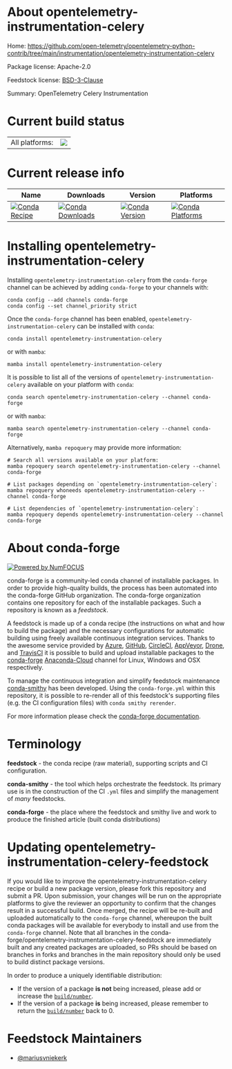 About opentelemetry-instrumentation-celery
==========================================

Home: https://github.com/open-telemetry/opentelemetry-python-contrib/tree/main/instrumentation/opentelemetry-instrumentation-celery

Package license: Apache-2.0

Feedstock license: [BSD-3-Clause](https://github.com/conda-forge/opentelemetry-instrumentation-celery-feedstock/blob/main/LICENSE.txt)

Summary: OpenTelemetry Celery Instrumentation

Current build status
====================


<table><tr><td>All platforms:</td>
    <td>
      <a href="https://dev.azure.com/conda-forge/feedstock-builds/_build/latest?definitionId=13857&branchName=main">
        <img src="https://dev.azure.com/conda-forge/feedstock-builds/_apis/build/status/opentelemetry-instrumentation-celery-feedstock?branchName=main">
      </a>
    </td>
  </tr>
</table>

Current release info
====================

| Name | Downloads | Version | Platforms |
| --- | --- | --- | --- |
| [![Conda Recipe](https://img.shields.io/badge/recipe-opentelemetry--instrumentation--celery-green.svg)](https://anaconda.org/conda-forge/opentelemetry-instrumentation-celery) | [![Conda Downloads](https://img.shields.io/conda/dn/conda-forge/opentelemetry-instrumentation-celery.svg)](https://anaconda.org/conda-forge/opentelemetry-instrumentation-celery) | [![Conda Version](https://img.shields.io/conda/vn/conda-forge/opentelemetry-instrumentation-celery.svg)](https://anaconda.org/conda-forge/opentelemetry-instrumentation-celery) | [![Conda Platforms](https://img.shields.io/conda/pn/conda-forge/opentelemetry-instrumentation-celery.svg)](https://anaconda.org/conda-forge/opentelemetry-instrumentation-celery) |

Installing opentelemetry-instrumentation-celery
===============================================

Installing `opentelemetry-instrumentation-celery` from the `conda-forge` channel can be achieved by adding `conda-forge` to your channels with:

```
conda config --add channels conda-forge
conda config --set channel_priority strict
```

Once the `conda-forge` channel has been enabled, `opentelemetry-instrumentation-celery` can be installed with `conda`:

```
conda install opentelemetry-instrumentation-celery
```

or with `mamba`:

```
mamba install opentelemetry-instrumentation-celery
```

It is possible to list all of the versions of `opentelemetry-instrumentation-celery` available on your platform with `conda`:

```
conda search opentelemetry-instrumentation-celery --channel conda-forge
```

or with `mamba`:

```
mamba search opentelemetry-instrumentation-celery --channel conda-forge
```

Alternatively, `mamba repoquery` may provide more information:

```
# Search all versions available on your platform:
mamba repoquery search opentelemetry-instrumentation-celery --channel conda-forge

# List packages depending on `opentelemetry-instrumentation-celery`:
mamba repoquery whoneeds opentelemetry-instrumentation-celery --channel conda-forge

# List dependencies of `opentelemetry-instrumentation-celery`:
mamba repoquery depends opentelemetry-instrumentation-celery --channel conda-forge
```


About conda-forge
=================

[![Powered by
NumFOCUS](https://img.shields.io/badge/powered%20by-NumFOCUS-orange.svg?style=flat&colorA=E1523D&colorB=007D8A)](https://numfocus.org)

conda-forge is a community-led conda channel of installable packages.
In order to provide high-quality builds, the process has been automated into the
conda-forge GitHub organization. The conda-forge organization contains one repository
for each of the installable packages. Such a repository is known as a *feedstock*.

A feedstock is made up of a conda recipe (the instructions on what and how to build
the package) and the necessary configurations for automatic building using freely
available continuous integration services. Thanks to the awesome service provided by
[Azure](https://azure.microsoft.com/en-us/services/devops/), [GitHub](https://github.com/),
[CircleCI](https://circleci.com/), [AppVeyor](https://www.appveyor.com/),
[Drone](https://cloud.drone.io/welcome), and [TravisCI](https://travis-ci.com/)
it is possible to build and upload installable packages to the
[conda-forge](https://anaconda.org/conda-forge) [Anaconda-Cloud](https://anaconda.org/)
channel for Linux, Windows and OSX respectively.

To manage the continuous integration and simplify feedstock maintenance
[conda-smithy](https://github.com/conda-forge/conda-smithy) has been developed.
Using the ``conda-forge.yml`` within this repository, it is possible to re-render all of
this feedstock's supporting files (e.g. the CI configuration files) with ``conda smithy rerender``.

For more information please check the [conda-forge documentation](https://conda-forge.org/docs/).

Terminology
===========

**feedstock** - the conda recipe (raw material), supporting scripts and CI configuration.

**conda-smithy** - the tool which helps orchestrate the feedstock.
                   Its primary use is in the construction of the CI ``.yml`` files
                   and simplify the management of *many* feedstocks.

**conda-forge** - the place where the feedstock and smithy live and work to
                  produce the finished article (built conda distributions)


Updating opentelemetry-instrumentation-celery-feedstock
=======================================================

If you would like to improve the opentelemetry-instrumentation-celery recipe or build a new
package version, please fork this repository and submit a PR. Upon submission,
your changes will be run on the appropriate platforms to give the reviewer an
opportunity to confirm that the changes result in a successful build. Once
merged, the recipe will be re-built and uploaded automatically to the
`conda-forge` channel, whereupon the built conda packages will be available for
everybody to install and use from the `conda-forge` channel.
Note that all branches in the conda-forge/opentelemetry-instrumentation-celery-feedstock are
immediately built and any created packages are uploaded, so PRs should be based
on branches in forks and branches in the main repository should only be used to
build distinct package versions.

In order to produce a uniquely identifiable distribution:
 * If the version of a package **is not** being increased, please add or increase
   the [``build/number``](https://docs.conda.io/projects/conda-build/en/latest/resources/define-metadata.html#build-number-and-string).
 * If the version of a package **is** being increased, please remember to return
   the [``build/number``](https://docs.conda.io/projects/conda-build/en/latest/resources/define-metadata.html#build-number-and-string)
   back to 0.

Feedstock Maintainers
=====================

* [@mariusvniekerk](https://github.com/mariusvniekerk/)

